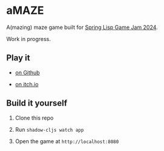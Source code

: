 # aMAZE

A(mazing) maze game built for [Spring Lisp Game Jam 2024](https://itch.io/jam/spring-lisp-game-jam-2024).

Work in progress.


## Play it

- [on Github](https://narimiran.github.io/amaze/)

- [on itch.io](https://narimiran.itch.io/amaze)


## Build it yourself

1. Clone this repo

2. Run `shadow-cljs watch app`

3. Open the game at `http://localhost:8080`
